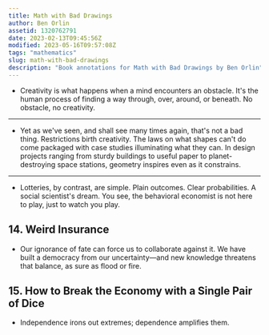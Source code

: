 ```yaml
---
title: Math with Bad Drawings
author: Ben Orlin
assetid: 1320762791
date: 2023-02-13T09:45:56Z
modified: 2023-05-16T09:57:08Z
tags: "mathematics"
slug: math-with-bad-drawings
description: "Book annotations for Math with Bad Drawings by Ben Orlin"
---
```


*  Creativity is what happens when a mind encounters an obstacle. It's the human process of finding a way through, over, around, or beneath. No obstacle, no creativity.

---

*  Yet as we've seen, and shall see many times again, that's not a bad thing. Restrictions birth creativity. The laws on what shapes can't do come packaged with case studies illuminating what they can. In design projects ranging from sturdy buildings to useful paper to planet-destroying space stations, geometry inspires even as it constrains.

---

*  Lotteries, by contrast, are simple. Plain outcomes. Clear probabilities. A social scientist's dream. You see, the behavioral economist is not here to play, just to watch you play.

## 14. Weird Insurance

*  Our ignorance of fate can force us to collaborate against it. We have built a democracy from our uncertainty—and new knowledge threatens that balance, as sure as flood or fire.

## 15. How to Break the Economy with a Single Pair of Dice

*  Independence irons out extremes; dependence amplifies them.


